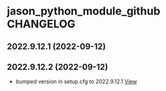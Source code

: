 # jason_python_module_github CHANGELOG

## 2022.9.12.1 (2022-09-12)



## 2022.9.12.2 (2022-09-12)

*  bumped version in setup.cfg to 2022.9.12.1 [View](https://gitlab.com/MAXIV-SCISW/JUPYTERHUB/jason_python_module_github/-/commit/a4ced9361dbdfd53cfcb1a2b2fd8a5d848d50bd5)


